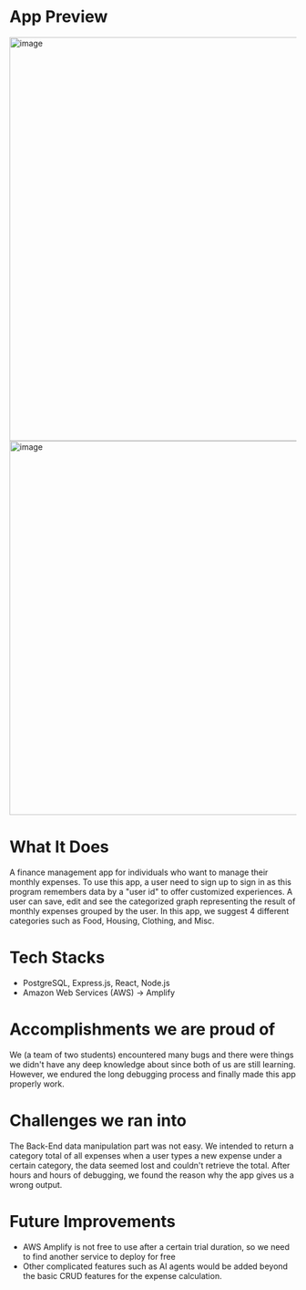 
# App Preview
<img width="708" alt="image" src="https://github.com/user-attachments/assets/9cf44e8b-53e5-4c53-a1fc-2bd20fa04f40">
<img width="656" alt="image" src="https://github.com/user-attachments/assets/2465f09a-fc37-4b17-93c4-301c8d4c85ea">

# What It Does
A finance management app for individuals who want to manage their monthly expenses. To use this app, a user need to sign up to sign in as this program remembers data by a "user id" to offer customized experiences. A user can save, edit and see the categorized graph representing the result of monthly expenses grouped by the user. In this app, we suggest 4 different categories such as Food, Housing, Clothing, and Misc.

# Tech Stacks
- PostgreSQL, Express.js, React, Node.js
- Amazon Web Services (AWS) -> Amplify
  
# Accomplishments we are proud of
We (a team of two students) encountered many bugs and there were things we didn't have any deep knowledge about since both of us are still learning. However, we endured the long debugging process and finally made this app properly work. 

# Challenges we ran into
The Back-End data manipulation part was not easy. We intended to return a category total of all expenses when a user types a new expense under a certain category, the data seemed lost and couldn't retrieve the total. After hours and hours of debugging, we found the reason why the app gives us a wrong output.

# Future Improvements
- AWS Amplify is not free to use after a certain trial duration, so we need to find another service to deploy for free
- Other complicated features such as AI agents would be added beyond the basic CRUD features for the expense calculation.
